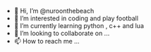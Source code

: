 - 👋 Hi, I’m @nuroonthebeach
- 👀 I’m interested in coding and play football
- 🌱 I’m currently learning python , c++ and lua
- 💞️ I’m looking to collaborate on ...
- 📫 How to reach me ...

<!---
nuroonthebeach/nuroonthebeach is a ✨ special ✨ repository because its `README.md` (this file) appears on your GitHub profile.
You can click the Preview link to take a look at your changes.
--->
